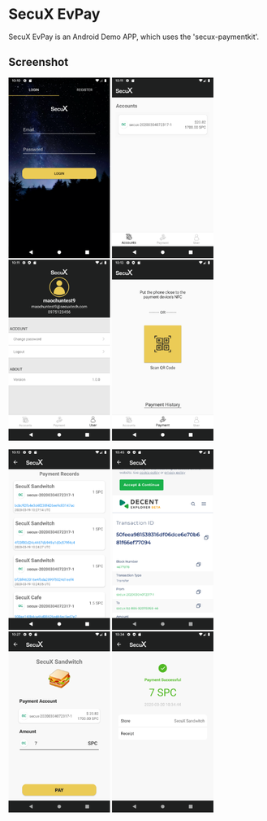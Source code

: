 # SecuX EvPay

SecuX EvPay is an Android Demo APP, which uses the 'secux-paymentkit'. 


## Screenshot

<p float="center">
<img src="Screenshot/Screenshot1.png" width="200">
<img src="Screenshot/Screenshot2.png" width="200">
<img src="Screenshot/Screenshot3.png" width="200">
<img src="Screenshot/Screenshot4.png" width="200">
</p>
<p float="center">
<img src="Screenshot/Screenshot5.png" width="200">
<img src="Screenshot/Screenshot6.png" width="200">
<img src="Screenshot/Screenshot7.png" width="200">
<img src="Screenshot/Screenshot8.png" width="200">
</p>
